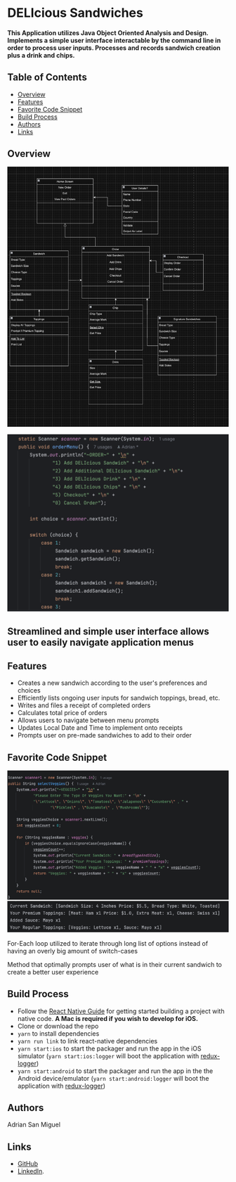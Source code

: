 # DELIcious Sandwiches 
#### This Application utilizes Java Object Oriented Analysis and Design. Implements a simple user interface interactable by the command line in order to process user inputs. Processes and records sandwich creation plus a drink and chips. 

## Table of Contents

- [Overview](#Overview)
- [Features](#features)
- [Favorite Code Snippet](#favorite-code-snippet)
- [Build Process](#build-process)
- [Authors](#authors-)
- [Links](#links)

## Overview

![Diagram](Images/CapstoneDiagram.png)

![DeliProjectFavCode](Images/OrderMenu.png)

## Streamlined and simple user interface allows user to easily navigate application menus

## Features

* Creates a new sandwich according to the user's preferences and choices
* Efficiently lists ongoing user inputs for sandwich toppings, bread, etc.
* Writes and files a receipt of completed orders
* Calculates total price of orders 
* Allows users to navigate between menu prompts
* Updates Local Date and Time to implement onto receipts
* Prompts user on pre-made sandwiches to add to their order

## Favorite Code Snippet

![FavCode](Images/DeliProjectFavCode.png)
![LiveCurrentSandwich](Images/Live%20Current%20Sandwich%20Prompt.png)

For-Each loop utilized to iterate through long list of options instead of having an overly big amount of switch-cases

Method that optimally prompts user of what is in their current sandwich to create a better user experience

## Build Process

- Follow the [React Native Guide](https://facebook.github.io/react-native/docs/getting-started.html) for getting started building a project with native code. **A Mac is required if you wish to develop for iOS.**
- Clone or download the repo
- `yarn` to install dependencies
- `yarn run link` to link react-native dependencies
- `yarn start:ios` to start the packager and run the app in the iOS simulator (`yarn start:ios:logger` will boot the application with [redux-logger](<https://github.com/evgenyrodionov/redux-logger>))
- `yarn start:android` to start the packager and run the app in the the Android device/emulator (`yarn start:android:logger` will boot the application with [redux-logger](https://github.com/evgenyrodionov/redux-logger))


## Authors 

Adrian San Miguel 

## Links

* [GitHub](https://github.com/asanmiguel12) 
* [LinkedIn](https://www.linkedin.com/in/adrianchristiansanmiguel/).
